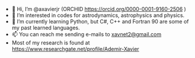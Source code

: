- 👋 Hi, I’m @axavierjr (ORCHID https://orcid.org/0000-0001-9160-2506 )
- 👀 I’m interested in codes for astrodynamics, astrophysics and physics.
- 🌱 I’m currently learning Python, but  C#, C++ and Fortran 90 are some of my past learned languages. 
- 📫 You can reach me sending e-mails to xavnet2@gmail.com
- Most of my research is found at https://www.researchgate.net/profile/Ademir-Xavier 

<!---
axavierjr/axavierjr is a ✨ special ✨ repository because its `README.md` (this file) appears on your GitHub profile.
You can click the Preview link to take a look at your changes.
--->
